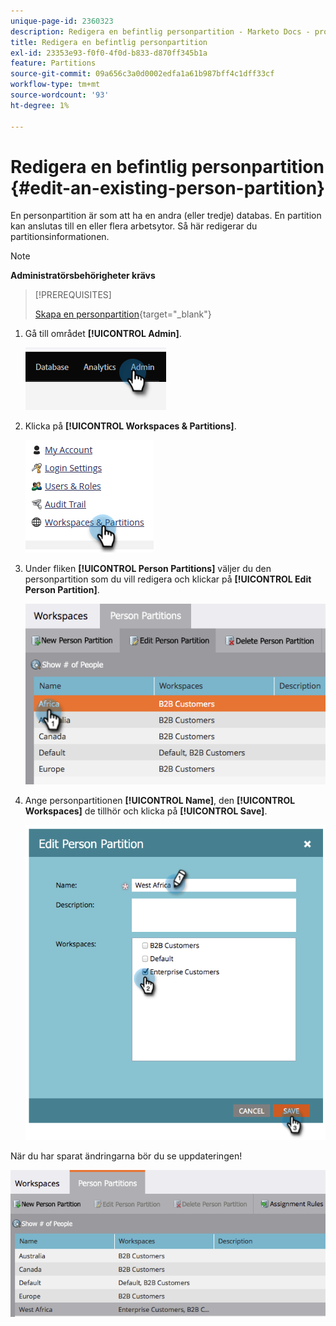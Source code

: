 ```yaml
---
unique-page-id: 2360323
description: Redigera en befintlig personpartition - Marketo Docs - produktdokumentation
title: Redigera en befintlig personpartition
exl-id: 23353e93-f0f0-4f0d-b833-d870ff345b1a
feature: Partitions
source-git-commit: 09a656c3a0d0002edfa1a61b987bff4c1dff33cf
workflow-type: tm+mt
source-wordcount: '93'
ht-degree: 1%

---
```


# Redigera en befintlig personpartition {#edit-an-existing-person-partition}

En personpartition är som att ha en andra (eller tredje) databas. En partition kan anslutas till en eller flera arbetsytor. Så här redigerar du partitionsinformationen.

>[!NOTE]
>
>**Administratörsbehörigheter krävs**

>[!PREREQUISITES]
>
>[Skapa en personpartition](/help/marketo/product-docs/administration/workspaces-and-person-partitions/create-a-person-partition.md){target="_blank"}

1. Gå till området **[!UICONTROL Admin]**.

   ![](assets/edit-an-existing-person-partition-1.png)

1. Klicka på **[!UICONTROL Workspaces & Partitions]**.

   ![](assets/edit-an-existing-person-partition-2.png)

1. Under fliken **[!UICONTROL Person Partitions]** väljer du den personpartition som du vill redigera och klickar på **[!UICONTROL Edit Person Partition]**.

   ![](assets/edit-an-existing-person-partition-3.png)

1. Ange personpartitionen **[!UICONTROL Name]**, den **[!UICONTROL Workspaces]** de tillhör och klicka på **[!UICONTROL Save]**.

   ![](assets/edit-an-existing-person-partition-4.png)

När du har sparat ändringarna bör du se uppdateringen!

![](assets/edit-an-existing-person-partition-5.png)
